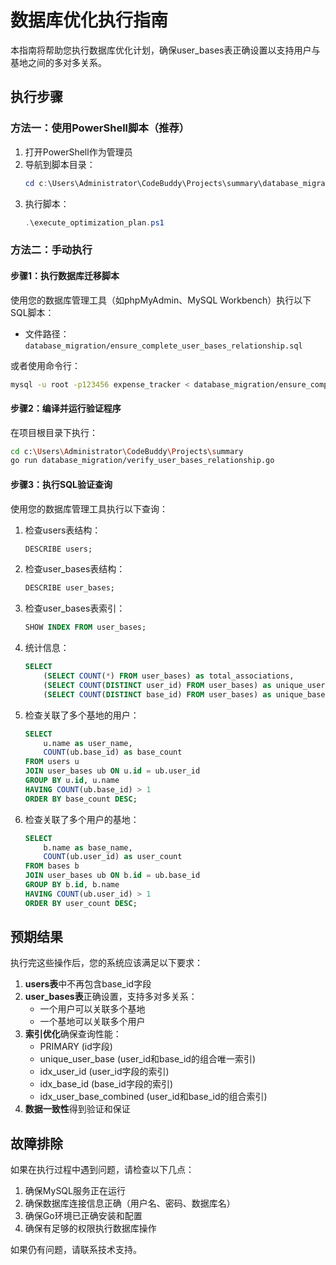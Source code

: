# 数据库优化执行指南

本指南将帮助您执行数据库优化计划，确保user_bases表正确设置以支持用户与基地之间的多对多关系。

## 执行步骤

### 方法一：使用PowerShell脚本（推荐）

1. 打开PowerShell作为管理员
2. 导航到脚本目录：
   ```powershell
   cd c:\Users\Administrator\CodeBuddy\Projects\summary\database_migration
   ```
3. 执行脚本：
   ```powershell
   .\execute_optimization_plan.ps1
   ```

### 方法二：手动执行

#### 步骤1：执行数据库迁移脚本

使用您的数据库管理工具（如phpMyAdmin、MySQL Workbench）执行以下SQL脚本：
- 文件路径：`database_migration/ensure_complete_user_bases_relationship.sql`

或者使用命令行：
```bash
mysql -u root -p123456 expense_tracker < database_migration/ensure_complete_user_bases_relationship.sql
```

#### 步骤2：编译并运行验证程序

在项目根目录下执行：
```bash
cd c:\Users\Administrator\CodeBuddy\Projects\summary
go run database_migration/verify_user_bases_relationship.go
```

#### 步骤3：执行SQL验证查询

使用您的数据库管理工具执行以下查询：

1. 检查users表结构：
   ```sql
   DESCRIBE users;
   ```

2. 检查user_bases表结构：
   ```sql
   DESCRIBE user_bases;
   ```

3. 检查user_bases表索引：
   ```sql
   SHOW INDEX FROM user_bases;
   ```

4. 统计信息：
   ```sql
   SELECT 
       (SELECT COUNT(*) FROM user_bases) as total_associations,
       (SELECT COUNT(DISTINCT user_id) FROM user_bases) as unique_users,
       (SELECT COUNT(DISTINCT base_id) FROM user_bases) as unique_bases;
   ```

5. 检查关联了多个基地的用户：
   ```sql
   SELECT 
       u.name as user_name,
       COUNT(ub.base_id) as base_count
   FROM users u
   JOIN user_bases ub ON u.id = ub.user_id
   GROUP BY u.id, u.name
   HAVING COUNT(ub.base_id) > 1
   ORDER BY base_count DESC;
   ```

6. 检查关联了多个用户的基地：
   ```sql
   SELECT 
       b.name as base_name,
       COUNT(ub.user_id) as user_count
   FROM bases b
   JOIN user_bases ub ON b.id = ub.base_id
   GROUP BY b.id, b.name
   HAVING COUNT(ub.user_id) > 1
   ORDER BY user_count DESC;
   ```

## 预期结果

执行完这些操作后，您的系统应该满足以下要求：

1. **users表**中不再包含base_id字段
2. **user_bases表**正确设置，支持多对多关系：
   - 一个用户可以关联多个基地
   - 一个基地可以关联多个用户
3. **索引优化**确保查询性能：
   - PRIMARY (id字段)
   - unique_user_base (user_id和base_id的组合唯一索引)
   - idx_user_id (user_id字段的索引)
   - idx_base_id (base_id字段的索引)
   - idx_user_base_combined (user_id和base_id的组合索引)
4. **数据一致性**得到验证和保证

## 故障排除

如果在执行过程中遇到问题，请检查以下几点：

1. 确保MySQL服务正在运行
2. 确保数据库连接信息正确（用户名、密码、数据库名）
3. 确保Go环境已正确安装和配置
4. 确保有足够的权限执行数据库操作

如果仍有问题，请联系技术支持。
